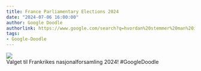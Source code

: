 ```yaml
---
title: France Parliamentary Elections 2024
date: "2024-07-06 16:00:00"
author: Google Doodle
authorlink: https://www.google.com/search?q=hvordan%20stemmer%20man%20i%20Frankrike
tags:
- Google-Doodle
---
```

<img src="https://www.google.com/logos/doodles/2024/france-parliamentary-elections-2024-6753651837110562-l.png" referrerpolicy="no-referrer"><br>Valget til Frankrikes nasjonal­forsamling 2024! #GoogleDoodle